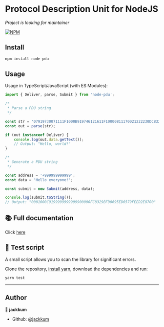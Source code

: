 # Protocol Description Unit for NodeJS

*Project is looking for maintainer*

[![NPM](https://nodei.co/npm/node-pdu.png)](https://npmjs.org/package/node-pdu)

## Install

```sh
npm install node-pdu
```

## Usage

Usage in TypeScript/JavaScript (with ES Modules):

```typescript
import { Deliver, parse, Submit } from 'node-pdu';

/*
 * Parse a PDU string
 */

const str = '07919730071111F1000B919746121611F10000811170021222230DC8329BFD6681EE6F399B1C02';
const out = parse(str);

if (out instanceof Deliver) {
	console.log(out.data.getText());
	// Output: "Hello, world!"
}

/*
 * Generate a PDU string
 */

const address = '+999999999999';
const data = 'Hello everyone!';

const submit = new Submit(address, data);

console.log(submit.toString());
// Output: "0001000C9199999999999900000FC8329BFD0695ED6579FEED2E8700"
```

## 📚 Full documentation

Click [here](https://jackkum.github.io/node-pdu/)

## 🧪 Test script

A small script allows you to scan the library for significant errors.

Clone the repository, [install yarn](https://classic.yarnpkg.com/lang/en/docs/install/), download the dependencies and run:

```sh
yarn test
```

---

## Author

👤 **jackkum**

- Github: [@jackkum](https://github.com/jackkum)
